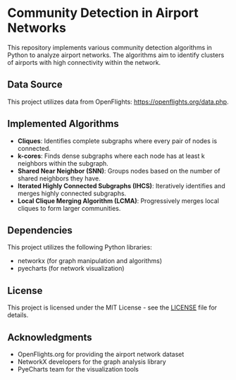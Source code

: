 # Community Detection in Airport Networks

This repository implements various community detection algorithms in Python to analyze airport networks. The algorithms aim to identify clusters of airports with high connectivity within the network.

## Data Source

This project utilizes data from OpenFlights: https://openflights.org/data.php.

## Implemented Algorithms

* **Cliques**: Identifies complete subgraphs where every pair of nodes is connected.
* **k-cores**: Finds dense subgraphs where each node has at least k neighbors within the subgraph.
* **Shared Near Neighbor (SNN)**: Groups nodes based on the number of shared neighbors they have.
* **Iterated Highly Connected Subgraphs (IHCS)**: Iteratively identifies and merges highly connected subgraphs.
* **Local Clique Merging Algorithm (LCMA)**: Progressively merges local cliques to form larger communities.

## Dependencies

This project utilizes the following Python libraries:
* networkx (for graph manipulation and algorithms)
* pyecharts (for network visualization)

## License

This project is licensed under the MIT License - see the [LICENSE](LICENSE) file for details.

## Acknowledgments

* OpenFlights.org for providing the airport network dataset
* NetworkX developers for the graph analysis library
* PyeCharts team for the visualization tools

